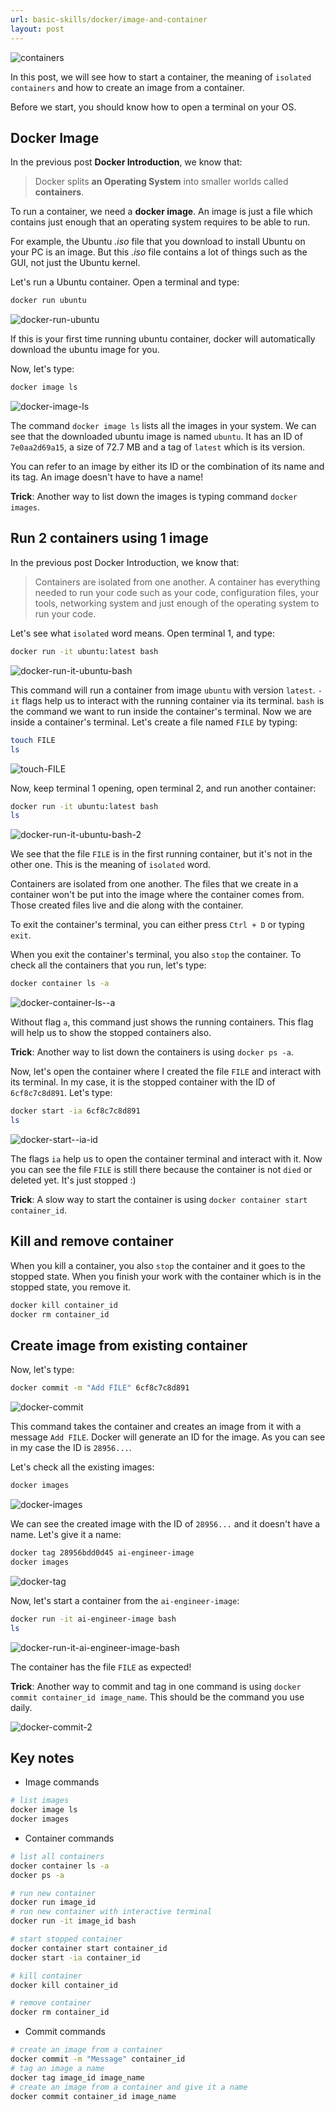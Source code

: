 ```yaml
---
url: basic-skills/docker/image-and-container
layout: post
---
```


![containers][containers]

In this post, we will see how to start a container, the meaning of `isolated containers` and how to create an image from a container.

Before we start, you should know how to open a terminal on your OS.

## Docker Image

In the previous post **Docker Introduction**, we know that:

> Docker splits **an Operating System** into smaller worlds called **containers**.

To run a container, we need a **docker image**. An image is just a file which contains just enough that an operating system requires to be able to run.

For example, the Ubuntu _.iso_ file that you download to install Ubuntu on your PC is an image. But this _.iso_ file contains a lot of things such as the GUI, not just the Ubuntu kernel.

Let's run a Ubuntu container. Open a terminal and type:

```bash
docker run ubuntu
```

![docker-run-ubuntu][docker-run-ubuntu]

If this is your first time running ubuntu container, docker will automatically download the ubuntu image for you.

Now, let's type:

```bash
docker image ls
```

![docker-image-ls][docker-image-ls]

The command `docker image ls` lists all the images in your system. We can see that the downloaded ubuntu image is named `ubuntu`. It has an ID of `7e0aa2d69a15`, a size of 72.7 MB and a tag of `latest` which is its version.

You can refer to an image by either its ID or the combination of its name and its tag. An image doesn't have to have a name!

**Trick**: Another way to list down the images is typing command `docker images`.

## Run 2 containers using 1 image

In the previous post Docker Introduction, we know that:

> Containers are isolated from one another. A container has everything needed to run your code such as your code, configuration files, your tools, networking system and just enough of the operating system to run your code.

Let's see what `isolated` word means. Open terminal 1, and type:

```bash
docker run -it ubuntu:latest bash
```

![docker-run-it-ubuntu-bash][docker-run-it-ubuntu-bash]

This command will run a container from image `ubuntu` with version `latest`. `-it` flags help us to interact with the running container via its terminal. `bash` is the command we want to run inside the container's terminal. Now we are inside a container's terminal. Let's create a file named `FILE` by typing:

```bash
touch FILE
ls
```

![touch-FILE][touch-file]

Now, keep terminal 1 opening, open terminal 2, and run another container:

```bash
docker run -it ubuntu:latest bash
ls
```

![docker-run-it-ubuntu-bash-2][docker-run-it-ubuntu-bash-2]

We see that the file `FILE` is in the first running container, but it's not in the other one. This is the meaning of `isolated` word.

Containers are isolated from one another. The files that we create in a container won't be put into the image where the container comes from. Those created files live and die along with the container.

To exit the container's terminal, you can either press `Ctrl + D` or typing `exit`.

When you exit the container's terminal, you also `stop` the container. To check all the containers that you run, let's type:

```bash
docker container ls -a
```

![docker-container-ls--a][docker-container-ls--a]

Without flag `a`, this command just shows the running containers. This flag will help us to show the stopped containers also.

**Trick**: Another way to list down the containers is using `docker ps -a`.

Now, let's open the container where I created the file `FILE` and interact with its terminal. In my case, it is the stopped container with the ID of `6cf8c7c8d891`. Let's type:

```bash
docker start -ia 6cf8c7c8d891
ls
```

![docker-start--ia-id][docker-start--ia-id]

The flags `ia` help us to open the container terminal and interact with it. Now you can see the file `FILE` is still there because the container is not `died` or deleted yet. It's just stopped :)

**Trick**: A slow way to start the container is using `docker container start container_id`.

## Kill and remove container

When you kill a container, you also `stop` the container and it goes to the stopped state.
When you finish your work with the container which is in the stopped state, you remove it.

```bash
docker kill container_id
docker rm container_id
```

## Create image from existing container

Now, let's type:

```bash
docker commit -m "Add FILE" 6cf8c7c8d891
```

![docker-commit][docker-commit]

This command takes the container and creates an image from it with a message `Add FILE`. Docker will generate an ID for the image. As you can see in my case the ID is `28956...`.

Let's check all the existing images:

```bash
docker images
```

![docker-images][docker-images]

We can see the created image with the ID of `28956...` and it doesn't have a name. Let's give it a name:

```bash
docker tag 28956bdd0d45 ai-engineer-image
docker images
```

![docker-tag][docker-tag]

Now, let's start a container from the `ai-engineer-image`:

```bash
docker run -it ai-engineer-image bash
ls
```

![docker-run-it-ai-engineer-image-bash][docker-run-it-ai-engineer-image-bash]

The container has the file `FILE` as expected!

**Trick**: Another way to commit and tag in one command is using `docker commit container_id image_name`. This should be the command you use daily.

![docker-commit-2][docker-commit-2]

## Key notes

- Image commands

```bash
# list images
docker image ls
docker images
```

- Container commands

```bash
# list all containers
docker container ls -a
docker ps -a

# run new container
docker run image_id
# run new container with interactive terminal
docker run -it image_id bash

# start stopped container
docker container start container_id
docker start -ia container_id

# kill container
docker kill container_id

# remove container
docker rm container_id
```

- Commit commands

```bash
# create an image from a container
docker commit -m "Message" container_id
# tag an image a name
docker tag image_id image_name
# create an image from a container and give it a name
docker commit container_id image_name
```

<!-- MARKDOWN LINKS & IMAGES -->

[containers]: /assets/images/basic-skills/docker/image-and-container/containers.png
[docker-run-ubuntu]: /assets/images/basic-skills/docker/image-and-container/docker-run-ubuntu.png
[docker-image-ls]: /assets/images/basic-skills/docker/image-and-container/docker-image-ls.png
[docker-run-it-ubuntu-bash]: /assets/images/basic-skills/docker/image-and-container/docker-run-it-ubuntu-bash.png
[touch-file]: /assets/images/basic-skills/docker/image-and-container/touch-file.png
[docker-run-it-ubuntu-bash-2]: /assets/images/basic-skills/docker/image-and-container/docker-run-it-ubuntu-bash-2.png
[docker-container-ls--a]: /assets/images/basic-skills/docker/image-and-container/docker-container-ls--a.png
[docker-start--ia-id]: /assets/images/basic-skills/docker/image-and-container/docker-start--ia-id.png
[docker-commit]: /assets/images/basic-skills/docker/image-and-container/docker-commit.png
[docker-images]: /assets/images/basic-skills/docker/image-and-container/docker-images.png
[docker-tag]: /assets/images/basic-skills/docker/image-and-container/docker-tag.png
[docker-run-it-ai-engineer-image-bash]: /assets/images/basic-skills/docker/image-and-container/docker-run-it-ai-engineer-image-bash.png
[docker-commit-2]: /assets/images/basic-skills/docker/image-and-container/docker-commit-2.png
